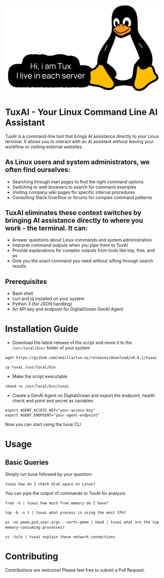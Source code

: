![Alt text](https://github.com/vmzilla/tux-ai/blob/4feca52f0dda42566893f259220e5eaf87374a01/tux.jpg)

#  TuxAI - Your Linux Command Line AI Assistant

TuxAI is a command-line tool that brings AI assistance directly to your Linux terminal. It allows you to interact with an AI assistant without leaving your workflow or visiting external websites.

## As Linux users and system administrators, we often find ourselves:

- Searching through man pages to find the right command options
- Switching to web browsers to search for command examples
- Visiting company wiki pages for specific internal procedures
- Consulting Stack Overflow or forums for complex command patterns

## TuxAI eliminates these context switches by bringing AI assistance directly to where you work - the terminal. It can:

- Answer questions about Linux commands and system administration
- Interpret command outputs when you pipe them to TuxAI
- Provide explanations for complex outputs from tools like top, free, and ps
- Give you the exact command you need without sifting through search results

## Prerequisites

- Bash shell
- curl and jq installed on your system
- Python 3 (for JSON handling)
- An API key and endpoint for DigitalOcean GenAI Agent

# Installation Guide

- Download the latest release of the script and move it to the `/usr/local/bin/` folder of your system

`wget https://github.com/vmzilla/tux-ai/releases/download/v0.0.1/tuxai`

`cp tuxai /usr/local/bin`

- Make the script executable 

`chmod +x /usr/local/bin/tuxai`

- Create a GenAI Agent on DigitalOcean and export the endpoint, health check end point and secret as variables

```
export AGENT_ACCESS_KEY="your-access-key"
export AGENT_ENDPOINT="your-agent-endpoint"
```

Now you can start using the tuxai CLI

# Usage

## Basic Queries

Simply run tuxai followed by your question:

`tuxai how do I check disk space on Linux?`

You can pipe the output of commands to TuxAI for analysis:

`free -h | tuxai how much free memory do I have?`

`top -b -n 1 | tuxai what process is using the most CPU?`

`ps -eo pmem,pid,user,args --sort=-pmem | head | tuxai what are the top memory-consuming processes?`

`ss -tuln | tuxai explain these network connections`

# Contributing

Contributions are welcome! Please feel free to submit a Pull Request.
